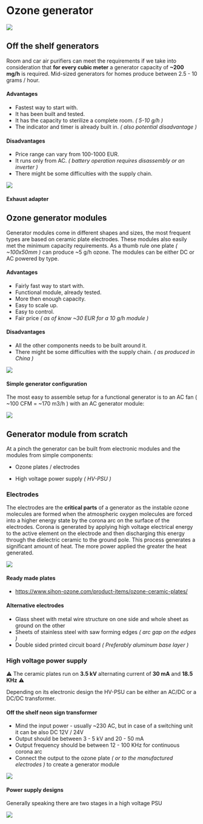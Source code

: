 # Ozone generator

![](generator.png)

## Off the shelf generators

Room and car air purifiers can meet the requirements if we take into consideration that **for every cubic meter** a generator capacity of **~200 mg/h** is required. Mid-sized generators for homes produce between 2.5 - 10 grams / hour.

#### Advantages

* Fastest way to start with.
* It has been built and tested.
* It has the capacity to sterilize a complete room. *( 5-10 g/h )*
* The indicator and timer is already built in. *( also potential disadvantage )* 

#### Disadvantages

* Price range can vary from 100-1000 EUR.
* It runs only from AC. *( battery operation requires disassembly or an inverter )*
* There might be some difficulties with the supply chain.

![](o3gen.jpg)

#### Exhaust adapter



## Ozone generator modules

Generator modules come in different shapes and sizes, the most frequent types are based on ceramic plate electrodes. These modules also easily met the minimum capacity requirements. As a thumb rule one plate *( ~100x50mm )* can produce ~5 g/h ozone. The modules can be either DC or AC powered by type.

#### Advantages

* Fairly fast way to start with.
* Functional module, already tested.
* More then enough capacity.
* Easy to scale up.
* Easy to control.
* Fair price *( as of know ~30 EUR for a 10 g/h module )*

#### Disadvantages

* All the other components needs to be built around it. 
* There might be some difficulties with the supply chain. *( as produced in China )*

![](module.jpg)

#### Simple generator configuration

The most easy to assemble setup for a functional generator is to an AC fan ( ~100 CFM = ~170 m3/h ) with an AC generator module:

![](gen_mod_fan.jpg)



## Generator module from scratch

At a pinch the generator can be built from electronic modules and the modules from simple components:

* Ozone plates / electrodes

* High voltage power supply *( HV-PSU )*

  

### Electrodes

The electrodes are the **critical parts** of a generator as the instable ozone molecules are formed when the atmospheric oxygen molecules are forced into a higher energy state by the corona arc on the surface of the electrodes. Corona is generated by applying high voltage electrical energy to the active element on the electrode and then discharging this energy through the dielectric ceramic to the ground pole. This process generates a significant amount of heat. The more power applied the greater the heat generated.

![](ceramic.jpg)

#### Ready made plates

* https://www.sihon-ozone.com/product-items/ozone-ceramic-plates/

#### Alternative electrodes

* Glass sheet with metal wire structure on one side and whole sheet as ground on the other
* Sheets of stainless steel with saw forming edges *( arc gap on the edges )*
* Double sided printed circuit board  *( Preferably aluminum base layer )*

### High voltage power supply

:warning: The ceramic plates run on **3.5 kV** alternating current of **30 mA** and **18.5 KHz** :warning: 

Depending on its electronic design the HV-PSU can be either an AC/DC or a DC/DC transformer.

#### Off the shelf neon sign transformer

* Mind the input power - usually ~230 AC, but in case of a switching unit it can be also DC 12V / 24V 
* Output should be between 3 - 5 kV and 20 - 50 mA
* Output frequency should be between 12 - 100 KHz for continuous corona arc
* Connect the output to the ozone plate *( or to the manufactured electrodes )* to create a generator module

![](neon_sign.jpg)

#### Power supply designs

Generally speaking there are two stages in a high voltage PSU

![](hv_psu.png)

